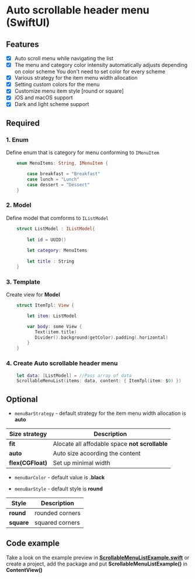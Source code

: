 # Auto scrollable header menu (SwiftUI)

## Features
- [x] Auto scroll menu while navigating the list
- [x] The menu and category color intensity automatically adjusts depending on color scheme 
    You don't need to set color for every scheme
- [x] Various strategy for the item menu width allocation
- [x] Setting custom colors for the menu
- [x] Customize menu item style [round or square]
- [x] iOS and macOS support
- [x] Dark and light scheme support

## Required

### 1. Enum
Define enum that is category for menu conforming to ```IMenuItem```

```Swift 
    enum MenuItems: String, IMenuItem {

        case breakfast = "Breakfast"        
        case lunch = "Lunch"        
        case dessert = "Dessert"
    }
```

### 2. Model 
Define model that comforms to ```IListModel```
```Swift 
    struct ListModel : IListModel{
        
        let id = UUID()
        
        let category: MenuItems
        
        let title : String
    }
```

### 3. Template 
Create view for **Model**
```Swift 
    struct ItemTpl: View {

        let item: ListModel

        var body: some View {
           Text(item.title)
           Divider().background(getColor).padding(.horizontal)
        }
    }
```

### 4. Create Auto scrollable header menu

```Swift 
    let data: [ListModel] = //Pass array of data
    ScrollableMenuList(items: data, content: { ItemTpl(item: $0) })
```

## Optional

* `menuBarStrategy` - default strategy for the item menu width allocation is **auto**

| Size strategy | Description |
| --- | --- |
|**fit**| Alocate all affodable space **not scrollable**|
|**auto**| Auto size acoording the content |
|**flex(CGFloat)**| Set up minimal width|

* `menuBarColor` - default value is **.black**

* `menuBarStyle` - default style is **round**

| Style | Description |
| --- | --- |
|**round**| rounded corners |
|**square**| squared corners |


## Code example

Take a look on the example preview in [**ScrollableMenuListExample.swift**](https://github.com/The-Igor/d3-menu-bar/blob/main/Sources/d3-scrollable-menu-list/example/ScrollableMenuListExample.swift) or create a project, add the package and put **ScrollableMenuListExample()** in **ContentView()**
